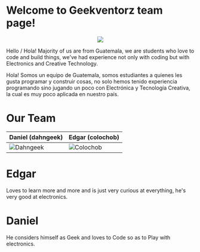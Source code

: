 Welcome to Geekventorz team page!
================
<p align="center">
  <img src="http://dahngeek.com/d/Geekventorz/bannergeekventorz.jpg"/>
</p>
Hello / Hola!
Majority of us are from Guatemala, we are students who love to code and build things, we've had experience not only with coding but with Electronics and Creative Technology.

Hola! Somos un equipo de Guatemala, somos estudiantes a quienes les gusta programar y construir cosas, no solo hemos tenido experiencia programando sino jugando un poco con Electrónica y Tecnología Creativa, la cual es muy poco aplicada en nuestro país.

Our Team
===========================

|Daniel (dahngeek)|Edgar (colochob)|
|--- |---|
| ![Dahngeek](http://dahngeek.com/d/Geekventorz/smalldahngeek.jpg) | ![Colochob](http://dahngeek.com/d/Geekventorz/smallcolochob.jpg) |

Edgar
=======
Loves to learn more and more and is just very curious at everything, he's very good at electronics.

Daniel
=======
He considers himself as Geek and loves to Code so as to Play with electronics.
